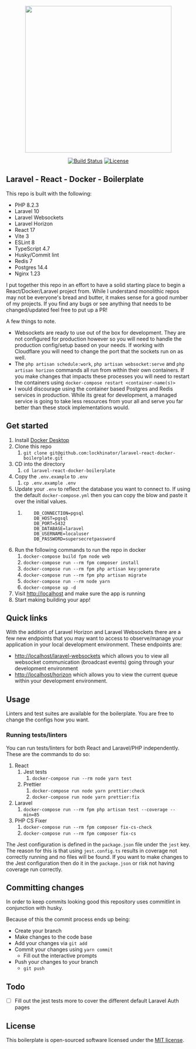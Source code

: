 <p align="center"><a href="https://laravel.com" target="_blank"><img src="https://raw.githubusercontent.com/laravel/art/master/logo-lockup/5%20SVG/2%20CMYK/1%20Full%20Color/laravel-logolockup-cmyk-red.svg" width="400"></a></p>

<p align="center">
<a href="https://github.com/lockhinator/laravel-react-docker-boilerplate/actions?query=branch%3Amain++"><img src="https://img.shields.io/github/workflow/status/lockhinator/laravel-react-docker-boilerplate/tests/main" alt="Build Status"></a>
<a href="https://opensource.org/licenses/MIT"><img src="https://img.shields.io/packagist/l/laravel/framework" alt="License"></a>
</p>

## Laravel - React - Docker - Boilerplate

This repo is built with the following:
- PHP 8.2.3
- Laravel 10
- Laravel Websockets
- Laravel Horizon
- React 17
- Vite 3
- ESLint 8
- TypeScript 4.7
- Husky/Commit lint
- Redis 7
- Postgres 14.4
- Nginx 1.23

I put together this repo in an effort to have a solid starting place to begin a React/Docker/Laravel project from. 
While I understand monolithic repos may not be everyone's bread and butter, it makes sense for a good number of my projects.
If you find any bugs or see anything that needs to be changed/updated feel free to put up a PR!

A few things to note. 

- Websockets are ready to use out of the box for development. They are not configured for production however so you will
need to handle the production config/setup based on your needs. If working with Cloudflare you will need to change the
port that the sockets run on as well.
- The `php artisan schedule:work`, `php artisan websocket:serve` and `php artisan horizon` commands all run from within 
their own containers. If you make changes that impacts these processes you will need to restart the containers using 
`docker-compose restart <container-name(s)>`
- I would discourage using the container based Postgres and Redis services in production. While its great for development, 
a managed service is going to take less resources from your all and serve you far better than these stock implementations
would.

## Get started

1. Install [Docker Desktop](https://docs.docker.com/desktop/#download-and-install) 
2. Clone this repo
   1. `git clone git@github.com:lockhinator/laravel-react-docker-boilerplate.git`
3. CD into the directory
   1. `cd laravel-react-docker-boilerplate`
4. Copy the `.env.example` to `.env`
   1. `cp .env.example .env`
5. Update your `.env` to reflect the database you want to connect to. If using the default `docker-compose.yml` then you can copy the blow and paste it over the initial values.
   1. ```dotenv
          DB_CONNECTION=pgsql
          DB_HOST=pgsql
          DB_PORT=5432
          DB_DATABASE=laravel
          DB_USERNAME=localuser
          DB_PASSWORD=supersecretpassword
      ```
6. Run the following commands to run the repo in docker
   1. `docker-compose build fpm node web`
   2. `docker-compose run --rm fpm composer install`
   3. `docker-compose run --rm fpm php artisan key:generate`
   4. `docker-compose run --rm fpm php artisan migrate` 
   5. `docker-compose run --rm node yarn`
   6. `docker-compose up -d`
7. Visit [http://localhost](http://localhost) and make sure the app is running 
8. Start making building your app!

## Quick links
With the addition of Laravel Horizon and Laravel Websockets there are a few new endpoints that you may want to access to
observe/manage your application in your local development environment. These endpoints are:
- [http://localhost/laravel-websockets](http://localhost/laravel-websockets) which allows you to view all websocket communication
  (broadcast events) going through your development environment
- [http://localhost/horizon](http://localhost/horizon) which allows you to view the current queue within your development
  environment.

## Usage

Linters and test suites are available for the boilerplate. You are free to change the configs how you want.

### Running tests/linters

You can run tests/linters for both React and Laravel/PHP independently. These are the commands to do so:
1. React
   1. Jest tests
      1. `docker-compose run --rm node yarn test`
   2. Prettier
      1. `docker-compose run node yarn prettier:check`
      2. `docker-compose run node yarn prettier:fix`
2. Laravel
   1. `docker-compose run --rm fpm php artisan test --coverage --min=85`
3. PHP CS Fixer
   1. `docker-compose run --rm fpm composer fix-cs-check`
   2. `docker-compose run --rm fpm composer fix-cs`

The Jest configuration is defined in the `package.json` file under the `jest` key.
The reason for this is that using `jest.config.ts` results in coverage not correctly running and no files will be found.
If you want to make changes to the Jest configuration then do it in the `package.json` or risk not having coverage run correctly.

## Committing changes

In order to keep commits looking good this repository uses commitlint in conjunction with husky. 

Because of this the commit process ends up being:
- Create your branch
- Make changes to the code base
- Add your changes via `git add`
- Commit your changes using `yarn commit`
  - Fill out the interactive prompts
- Push your changes to your branch
  - `git push`

## Todo
- [ ] Fill out the jest tests more to cover the different default Laravel Auth pages

## License

This boilerplate is open-sourced software licensed under the [MIT license](https://opensource.org/licenses/MIT).
